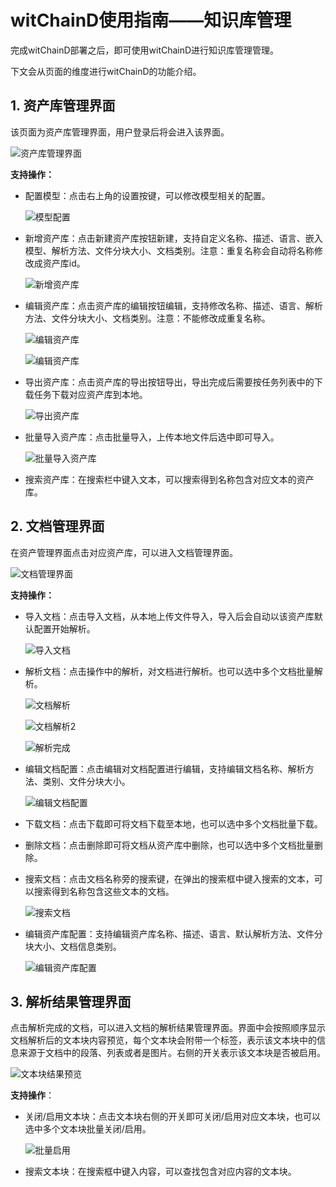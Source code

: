 # witChainD使用指南——知识库管理

完成witChainD部署之后，即可使用witChainD进行知识库管理管理。

下文会从页面的维度进行witChainD的功能介绍。

## 1. 资产库管理界面

该页面为资产库管理界面，用户登录后将会进入该界面。

![资产库管理界面](./pictures/资产库管理界面.png)

**支持操作：**

- 配置模型：点击右上角的设置按键，可以修改模型相关的配置。

  ![模型配置](./pictures/模型配置.png)

- 新增资产库：点击新建资产库按钮新建，支持自定义名称、描述、语言、嵌入模型、解析方法、文件分块大小、文档类别。注意：重复名称会自动将名称修改成资产库id。

  ![新增资产库](./pictures/新增资产库.png)

- 编辑资产库：点击资产库的编辑按钮编辑，支持修改名称、描述、语言、解析方法、文件分块大小、文档类别。注意：不能修改成重复名称。

  ![编辑资产库](./pictures/编辑资产库0.png)

  ![编辑资产库](./pictures/编辑资产库.png)

- 导出资产库：点击资产库的导出按钮导出，导出完成后需要按任务列表中的下载任务下载对应资产库到本地。
  
  ![导出资产库](./pictures/导出资产库.png)

- 批量导入资产库：点击批量导入，上传本地文件后选中即可导入。

  ![批量导入资产库](./pictures/批量导入资产库.png)

- 搜索资产库：在搜索栏中键入文本，可以搜索得到名称包含对应文本的资产库。

## 2. 文档管理界面

在资产管理界面点击对应资产库，可以进入文档管理界面。

![文档管理界面](./pictures/文档管理界面.png)

**支持操作：**

- 导入文档：点击导入文档，从本地上传文件导入，导入后会自动以该资产库默认配置开始解析。

  ![导入文档](./pictures/导入文档.png)

- 解析文档：点击操作中的解析，对文档进行解析。也可以选中多个文档批量解析。

  ![文档解析](./pictures/文档解析.png)
  
  ![文档解析2](./pictures/文档解析2.png)
  
  ![解析完成](./pictures/解析完成.png)





- 编辑文档配置：点击编辑对文档配置进行编辑，支持编辑文档名称、解析方法、类别、文件分块大小。

  ![编辑文档配置](./pictures/编辑文档配置.png)

- 下载文档：点击下载即可将文档下载至本地，也可以选中多个文档批量下载。

- 删除文档：点击删除即可将文档从资产库中删除，也可以选中多个文档批量删除。

- 搜索文档：点击文档名称旁的搜索键，在弹出的搜索框中键入搜索的文本，可以搜索得到名称包含这些文本的文档。

  ![搜索文档](./pictures/搜索文档.png)

- 编辑资产库配置：支持编辑资产库名称、描述、语言、默认解析方法、文件分块大小、文档信息类别。

  ![编辑资产库配置](./pictures/编辑资产库配置.png)

## 3. 解析结果管理界面

点击解析完成的文档，可以进入文档的解析结果管理界面。界面中会按照顺序显示文档解析后的文本块内容预览，每个文本块会附带一个标签，表示该文本块中的信息来源于文档中的段落、列表或者是图片。右侧的开关表示该文本块是否被启用。

![文本块结果预览](./pictures/文本块结果预览.png)

**支持操作**：

- 关闭/启用文本块：点击文本块右侧的开关即可关闭/启用对应文本块，也可以选中多个文本块批量关闭/启用。

  ![批量启用](./pictures/批量启用.png)

- 搜索文本块：在搜索框中键入内容，可以查找包含对应内容的文本块。